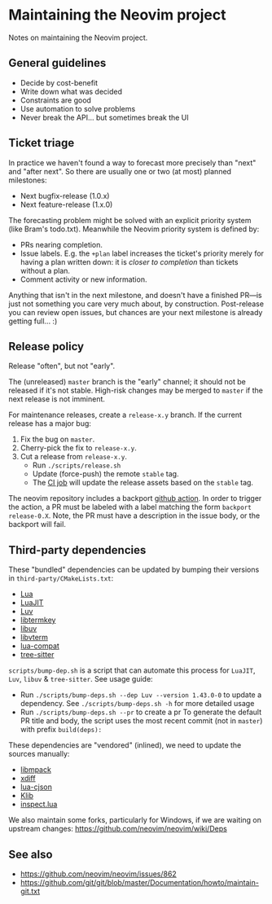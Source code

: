 Maintaining the Neovim project
==============================

Notes on maintaining the Neovim project.

General guidelines
------------------

* Decide by cost-benefit
* Write down what was decided
* Constraints are good
* Use automation to solve problems
* Never break the API... but sometimes break the UI

Ticket triage
-------------

In practice we haven't found a way to forecast more precisely than "next" and
"after next". So there are usually one or two (at most) planned milestones:

- Next bugfix-release (1.0.x)
- Next feature-release (1.x.0)

The forecasting problem might be solved with an explicit priority system (like
Bram's todo.txt). Meanwhile the Neovim priority system is defined by:

- PRs nearing completion.
- Issue labels. E.g. the `+plan` label increases the ticket's priority merely
  for having a plan written down: it is _closer to completion_ than tickets
  without a plan.
- Comment activity or new information.

Anything that isn't in the next milestone, and doesn't have a finished PR—is
just not something you care very much about, by construction. Post-release you
can review open issues, but chances are your next milestone is already getting
full... :)

Release policy
--------------

Release "often", but not "early".

The (unreleased) `master` branch is the "early" channel; it should not be
released if it's not stable. High-risk changes may be merged to `master` if
the next release is not imminent.

For maintenance releases, create a `release-x.y` branch. If the current release
has a major bug:

1. Fix the bug on `master`.
2. Cherry-pick the fix to `release-x.y`.
3. Cut a release from `release-x.y`.
    - Run `./scripts/release.sh`
    - Update (force-push) the remote `stable` tag.
    - The [CI job](https://github.com/neovim/neovim/blob/3d45706478cd030c3ee05b4f336164bb96138095/.github/workflows/release.yml#L11-L13)
      will update the release assets based on the `stable` tag.

The neovim repository includes a backport [github action](https://github.com/zeebe-io/backport-action).
In order to trigger the action, a PR must be labeled with a label matching the
form `backport release-0.X`. Note, the PR must have a description in the issue body,
or the backport will fail.

Third-party dependencies
--------------

These "bundled" dependencies can be updated by bumping their versions in `third-party/CMakeLists.txt`:
  - [Lua](https://www.lua.org/download.html)
  - [LuaJIT](https://github.com/LuaJIT/LuaJIT)
  - [Luv](https://github.com/luvit/luv)
  - [libtermkey](https://github.com/neovim/libtermkey)
  - [libuv](https://github.com/libuv/libuv)
  - [libvterm](http://www.leonerd.org.uk/code/libvterm/)
  - [lua-compat](https://github.com/keplerproject/lua-compat-5.3)
  - [tree-sitter](https://github.com/tree-sitter/tree-sitter)

`scripts/bump-dep.sh` is a script that can automate this process for `LuaJIT`, `Luv`, `libuv` & `tree-sitter`. See usage guide:
  - Run `./scripts/bump-deps.sh --dep Luv --version 1.43.0-0` to update a dependency.
  See `./scripts/bump-deps.sh -h` for more detailed usage
  - Run `./scripts/bump-deps.sh --pr` to create a pr
  To generate the default PR title and body, the script uses the most recent commit (not in `master`) with prefix `build(deps): `

These dependencies are "vendored" (inlined), we need to update the sources manually:
  - [libmpack](https://github.com/libmpack/libmpack)
  - [xdiff](https://github.com/git/git/tree/master/xdiff)
  - [lua-cjson](https://github.com/openresty/lua-cjson)
  - [Klib](https://github.com/attractivechaos/klib)
  - [inspect.lua](https://github.com/kikito/inspect.lua)

We also maintain some forks, particularly for Windows, if we are waiting on upstream changes:
https://github.com/neovim/neovim/wiki/Deps

See also
--------

- https://github.com/neovim/neovim/issues/862
- https://github.com/git/git/blob/master/Documentation/howto/maintain-git.txt
